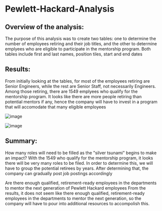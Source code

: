 # Pewlett-Hackard-Analysis
## Overview of the analysis:
The purpose of this analysis was to create two tables: one to determine the number of employees retiring and their job titles, and the other to determine emplyees who are eligible to participate in the mentorship program. Both tables include first and last names, position tiles, start and end dates

## Results:
From initially looking at the tables, for most of the employees retiring are Senior Engineers, while the rest are Senior Staff, not necessarily Engineers. Among those retiring, there are 1549 emplyees who qualify for the mentorship program. It looks like there are more people retiring than potential mentors if any, hence the company will have to invest in a program that will accomodate that many eligible employees

![image](https://user-images.githubusercontent.com/96274446/154865650-de99a209-3340-4486-8fa3-b975dede9efb.png)

![image](https://user-images.githubusercontent.com/96274446/154865691-ed928461-b261-4415-baed-db553dac7179.png)

## Summary:
How many roles will need to be filled as the "silver tsunami" begins to make an impact?
With the 1549 who qualify for the mentorship program, it looks there will be very many roles to be filed. In order to determine this, we will have to group  the potential retirees by years. After determining that, the company can gradually post job postings accordingly

Are there enough qualified, retirement-ready employees in the departments to mentor the next generation of Pewlett Hackard employees
From the results, it does not seem like there enough qualified, retirement-ready employees in the departments to mentor the next generation, so the company will have to pour into additional resources to accompolish this. 
